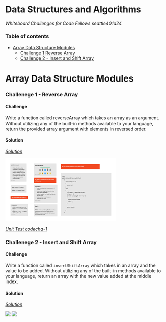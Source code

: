 # Data Structures and Algorithms 



*Whiteboard Challenges for Code Fellows seattle401d24*

### Table of contents

  * [Array Data Structure Modules](#array-data-structure-modules)
    * [Challenge 1 Reverse Array](#reverse-array)
    * [Challenge 2 - Insert and Shift Array](#insert-shift-array)
    


Array Data Structure Modules
=====================

<a id="reverse-array"></a>

### Challenege 1 - Reverse Array 


#### Challenge
Write a function called reverseArray which takes an array as an argument. Without utilizing any of the built-in methods available to your language, return the provided array argument with elements in reversed order.

#### Solution
*[Solution](.\c-sharp\DataStructures\CodeChallenges\Code.Challenges1.cs)*

<img src="./assets/codech1.jpg" style="width: 350px;">

*[Unit Test codecha-1](.\c-sharp\DataStructures\CodeChallengesTests\CodeChallenge-1-Tests.cs)*


<a id="insert-shift-array"></a>

### Challenege 2 - Insert and Shift Array

#### Challenge
Write a function called ```insertShiftArray``` which takes in an array and the value to be added. Without utilizing any of the built-in methods available to your language, return an array with the new value added at the middle index.

#### Solution
*[Solution](https://github.com/justeban/data-structures-and-algorithms/blob/array_shift/array_shift.js/#L1)*

<img src="./assets/array_shift1.jpg" style="width: 350px; text-align: center;">
<img src="./assets/array_shift2.jpg" style="width: 350px; text-align: center;">

<a id="binary-search"></a>

